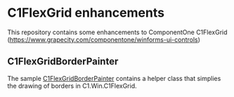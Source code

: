 # C1FlexGrid enhancements

This repository contains some enhancements to ComponentOne C1FlexGrid (https://www.grapecity.com/componentone/winforms-ui-controls)

## C1FlexGridBorderPainter
The sample [C1FlexGridBorderPainter](C1FlexGridBorderPainter/README.md) contains a helper class that simplies the drawing of borders in C1.Win.C1FlexGrid.

